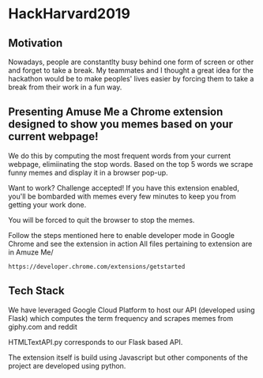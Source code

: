 # HackHarvard2019


## Motivation
Nowadays, people are constantlty busy behind one form of screen or other and forget to take a break.
My teammates and I thought a great idea for the hackathon would be to make peoples' lives easier by forcing them to take a break from their work in a fun way.

## Presenting Amuse Me a Chrome extension designed to show you memes based on your current webpage!

We do this by computing the most frequent words from your current webpage, elimiinating the stop words. 
Based on the top 5 words we scrape funny memes and display it in a browser pop-up.


Want to work? Challenge accepted! If you have this extension enabled, you'll be bombarded with memes every few minutes to keep you from getting your work done.


You will be forced to quit the browser to stop the memes.

Follow the steps mentioned here to enable developer mode in Google Chrome and see the extension in action
All files pertaining to extension are in Amuze Me/ 
```
https://developer.chrome.com/extensions/getstarted
```

## Tech Stack

We have leveraged Google Cloud Platform to host our API (developed using Flask) which computes the term frequency and scrapes memes from giphy.com and reddit

HTMLTextAPI.py corresponds to our Flask based API.

The extension itself is build using Javascript but other components of the project are developed using python.
